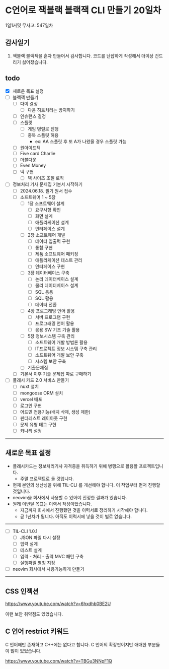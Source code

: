 # C언어로 잭블랙 블랙잭 CLI 만들기 20일차

1일1커밋 무사고: 547일차

## 감사일기

1. 잭블랙 블랙잭을 혼자 만들어서 감사합니다. 코드를 난잡하게 작성해서 더이상 건드리기 싫어졌습니다.

## todo

- [x] 새로운 목표 설정
- [ ] 블랙잭 만들기
  - [ ] 다이 결정
    - [ ] 다음 히트처리는 방지하기
  - [ ] 인슈런스 결정
  - [ ] 스플릿
    - [ ] 게임 병렬로 진행
    - [ ] 중복 스플릿 허용
      - ex: AA 스플릿 후 또 A가 나왔올 경우 스플릿 가능
  - [ ] 원아이드잭
  - [ ] Five card Charlie
  - [ ] 더블다운
  - [ ] Even Money
  - [ ] 덱 구현
    - [ ] 덱 사이즈 조절 로직
- [ ] 정보처리 기사 문제집 기본서 시작하기
  - [ ] 2024.06.18. 필기 원서 접수
  - [ ] 소프트웨어 1 ~ 5장
    - [ ] 1장 소프트웨어 설계
      - [ ] 요구사항 확인
      - [ ] 화면 설계
      - [ ] 애플리케이션 설계
      - [ ] 인터페이스 설계
    - [ ] 2장 소프트웨어 개발
      - [ ] 데이터 입출력 구현
      - [ ] 통합 구현
      - [ ] 제품 소프트웨어 패키징
      - [ ] 애플리케이션 테스트 관리
      - [ ] 인터페이스 구현
    - [ ] 3장 데이터베이스 구축
      - [ ] 논리 데이터베이스 설계
      - [ ] 물리 데이터베이스 설계
      - [ ] SQL 응용
      - [ ] SQL 활용
      - [ ] 데이터 전환
    - [ ] 4장 프로그래밍 언어 활용
      - [ ] 서버 프로그램 구현
      - [ ] 프로그래밍 언어 활용
      - [ ] 응용 SW 기초 기술 활용
    - [ ] 5장 정보시스템 구축 관리
      - [ ] 소프트웨어 개발 방법론 활용
      - [ ] IT프로젝트 정보 시스템 구축 관리
      - [ ] 소프트웨어 개발 보안 구축
      - [ ] 시스템 보안 구축
    - [ ] 기출문제집
  - [ ] 기본서 이후 기출 문제집 따로 구매하기
- [ ] 플래시 카드 2.0 서비스 만들기
  - [ ] nuxt 설치
  - [ ] mongoose ORM 설치
  - [ ] vercel 배포
  - [ ] 로그인 구현
  - [ ] 어드민 전용기능(배치 삭제, 생성 제한)
  - [ ] 핀터레스트 레이아웃 구현
  - [ ] 문제 유형 태그 구현
  - [ ] 카나리 설정

---

## 새로운 목표 설정

- 플래시카드는 정보처리기사 자격증을 취득하기 위해 병행으로 활용할 프로젝트입니다.
  - 주말 프로젝트로 둘 것입니다.
- 현재 본인의 생산성을 위해 TIL-CLI 를 개선해야 합니다. 이 작업부터 먼저 진행할 것입니다.
- neovim을 회사에서 사용할 수 있어야 진정한 결과가 있습니다.
- 원래 이번달 목표는 이력서 작성이었습니다.
  - 지금까지 회사에서 진행했던 것을 이력서로 정리하기 시작해야 합니다.
  - 곧 1년차가 됩니다. 아직도 이력서에 넣을 것이 별로 없습니다.

---

- [ ] TIL-CLI 1.0.1 
  - [ ] JSON 파일 다시 설정
  - [ ] 입력 설계
  - [ ] 테스트 설계
  - [ ] 입력 - 처리 - 출력 MVC 패턴 구축
  - [ ] 실행파일 별칭 지정
- [ ] neovim 회사에서 사용가능하게 만들기

---

## CSS 인젝션

https://www.youtube.com/watch?v=6hxdhb0BE2U

이런 보안 취약점도 있었습니다.

## C 언어 restrict 키워드

C 언어에만 존재하고 C++에는 없다고 합니다. C 언어의 확장판이지만 애매한 부분들이 많이 있었습니다.

https://www.youtube.com/watch?v=TBGu3NNpF1Q
